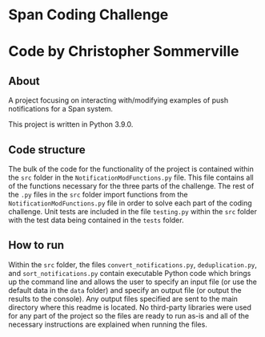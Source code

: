 # Span Coding Challenge
# Code by Christopher Sommerville

## About
A project focusing on interacting with/modifying examples of push notifications for a Span system.

This project is written in Python 3.9.0.

## Code structure
The bulk of the code for the functionality of the project is contained within the `src` folder in the `NotificationModFunctions.py` file. This file contains all of the functions necessary for the three parts of the challenge. The rest of the `.py` files in the `src` folder import functions from the `NotificationModFunctions.py` file in order to solve each part of the coding challenge.
Unit tests are included in the file `testing.py` within the `src` folder with the test data being contained in the `tests` folder. 

## How to run
Within the `src` folder, the files `convert_notifications.py`, `deduplication.py`, and `sort_notifications.py` contain executable Python code which brings up the command line and allows the user to specify an input file (or use the default data in the `data` folder) and specify an output file (or output the results to the console). Any output files specified are sent to the main directory where this readme is located. No third-party libraries were used for any part of the project so the files are ready to run as-is and all of the necessary instructions are explained when running the files.

